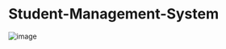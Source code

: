 # Student-Management-System
![image](https://user-images.githubusercontent.com/117035020/209563994-81d42e7c-b513-421a-bc09-e1a6b3567d11.png)
